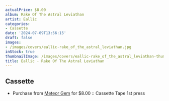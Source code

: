 ```yaml
---
actualPrice: $8.00
album: Rake Of The Astral Leviathan
artist: Eallic
categories:
- Cassette
date: '2024-07-09T13:56:15'
draft: false
images:
- /images/covers/eallic-rake_of_the_astral_leviathan.jpg
inStock: true
thumbnailImage: /images/covers/eallic-rake_of_the_astral_leviathan-thumb.jpg
title: Eallic - Rake Of The Astral Leviathan
---
```


## Cassette
* Purchase from [Meteor Gem](https://meteor-gem.com/products/used-eallic-rake-of-the-astral-leviathan-cassette) for $8.00 :: Cassette Tape 1st press
